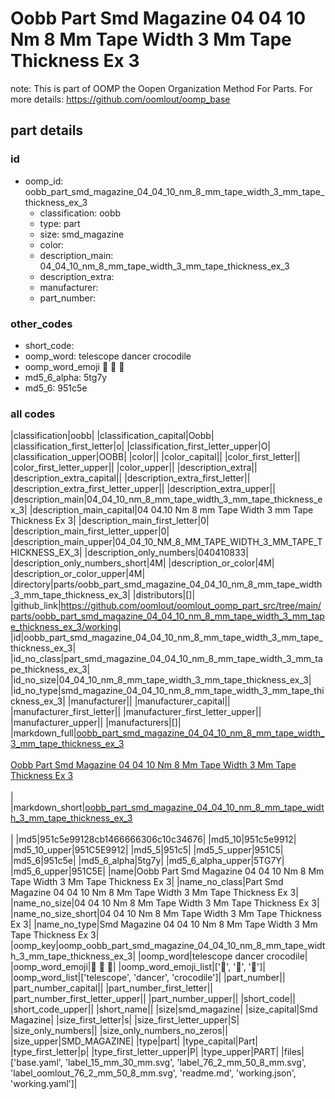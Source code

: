 # Oobb Part Smd Magazine 04 04 10 Nm 8 Mm Tape Width 3 Mm Tape Thickness Ex 3  

note: This is part of OOMP the Oopen Organization Method For Parts. For more details: https://github.com/oomlout/oomp_base

##  part details





### id
* oomp_id: oobb_part_smd_magazine_04_04_10_nm_8_mm_tape_width_3_mm_tape_thickness_ex_3
  * classification: oobb
  * type: part
  * size: smd_magazine
  * color: 
  * description_main: 04_04_10_nm_8_mm_tape_width_3_mm_tape_thickness_ex_3
  * description_extra: 
  * manufacturer: 
  * part_number: 

### other_codes
* short_code: 
* oomp_word: telescope dancer crocodile
* oomp_word_emoji :telescope: :dancer: :crocodile:
* md5_6_alpha: 5tg7y
* md5_6: 951c5e

### all codes 
|classification|oobb|
|classification_capital|Oobb|
|classification_first_letter|o|
|classification_first_letter_upper|O|
|classification_upper|OOBB|
|color||
|color_capital||
|color_first_letter||
|color_first_letter_upper||
|color_upper||
|description_extra||
|description_extra_capital||
|description_extra_first_letter||
|description_extra_first_letter_upper||
|description_extra_upper||
|description_main|04_04_10_nm_8_mm_tape_width_3_mm_tape_thickness_ex_3|
|description_main_capital|04 04.10 Nm 8 mm Tape Width 3 mm Tape Thickness Ex 3|
|description_main_first_letter|0|
|description_main_first_letter_upper|0|
|description_main_upper|04_04_10_NM_8_MM_TAPE_WIDTH_3_MM_TAPE_THICKNESS_EX_3|
|description_only_numbers|040410833|
|description_only_numbers_short|4M|
|description_or_color|4M|
|description_or_color_upper|4M|
|directory|parts/oobb_part_smd_magazine_04_04_10_nm_8_mm_tape_width_3_mm_tape_thickness_ex_3|
|distributors|[]|
|github_link|https://github.com/oomlout/oomlout_oomp_part_src/tree/main/parts/oobb_part_smd_magazine_04_04_10_nm_8_mm_tape_width_3_mm_tape_thickness_ex_3/working|
|id|oobb_part_smd_magazine_04_04_10_nm_8_mm_tape_width_3_mm_tape_thickness_ex_3|
|id_no_class|part_smd_magazine_04_04_10_nm_8_mm_tape_width_3_mm_tape_thickness_ex_3|
|id_no_size|04_04_10_nm_8_mm_tape_width_3_mm_tape_thickness_ex_3|
|id_no_type|smd_magazine_04_04_10_nm_8_mm_tape_width_3_mm_tape_thickness_ex_3|
|manufacturer||
|manufacturer_capital||
|manufacturer_first_letter||
|manufacturer_first_letter_upper||
|manufacturer_upper||
|manufacturers|[]|
|markdown_full|[oobb_part_smd_magazine_04_04_10_nm_8_mm_tape_width_3_mm_tape_thickness_ex_3](https://github.com/oomlout/oomlout_oomp_part_src/tree/main/parts/oobb_part_smd_magazine_04_04_10_nm_8_mm_tape_width_3_mm_tape_thickness_ex_3/working)<br>[](https://github.com/oomlout/oomlout_oomp_part_src/tree/main/parts/oobb_part_smd_magazine_04_04_10_nm_8_mm_tape_width_3_mm_tape_thickness_ex_3/working)<br>[Oobb Part Smd Magazine 04 04 10 Nm 8 Mm Tape Width 3 Mm Tape Thickness Ex 3](https://github.com/oomlout/oomlout_oomp_part_src/tree/main/parts/oobb_part_smd_magazine_04_04_10_nm_8_mm_tape_width_3_mm_tape_thickness_ex_3/working)<br><br>|
|markdown_short|[oobb_part_smd_magazine_04_04_10_nm_8_mm_tape_width_3_mm_tape_thickness_ex_3](https://github.com/oomlout/oomlout_oomp_part_src/tree/main/parts/oobb_part_smd_magazine_04_04_10_nm_8_mm_tape_width_3_mm_tape_thickness_ex_3/working)<br><br>|
|md5|951c5e99128cb1466666306c10c34676|
|md5_10|951c5e9912|
|md5_10_upper|951C5E9912|
|md5_5|951c5|
|md5_5_upper|951C5|
|md5_6|951c5e|
|md5_6_alpha|5tg7y|
|md5_6_alpha_upper|5TG7Y|
|md5_6_upper|951C5E|
|name|Oobb Part Smd Magazine 04 04 10 Nm 8 Mm Tape Width 3 Mm Tape Thickness Ex 3|
|name_no_class|Part Smd Magazine 04 04 10 Nm 8 Mm Tape Width 3 Mm Tape Thickness Ex 3|
|name_no_size|04 04 10 Nm 8 Mm Tape Width 3 Mm Tape Thickness Ex 3|
|name_no_size_short|04 04 10 Nm 8 Mm Tape Width 3 Mm Tape Thickness Ex 3|
|name_no_type|Smd Magazine 04 04 10 Nm 8 Mm Tape Width 3 Mm Tape Thickness Ex 3|
|oomp_key|oomp_oobb_part_smd_magazine_04_04_10_nm_8_mm_tape_width_3_mm_tape_thickness_ex_3|
|oomp_word|telescope dancer crocodile|
|oomp_word_emoji|:telescope: :dancer: :crocodile:|
|oomp_word_emoji_list|[':telescope:', ':dancer:', ':crocodile:']|
|oomp_word_list|['telescope', 'dancer', 'crocodile']|
|part_number||
|part_number_capital||
|part_number_first_letter||
|part_number_first_letter_upper||
|part_number_upper||
|short_code||
|short_code_upper||
|short_name||
|size|smd_magazine|
|size_capital|Smd Magazine|
|size_first_letter|s|
|size_first_letter_upper|S|
|size_only_numbers||
|size_only_numbers_no_zeros||
|size_upper|SMD_MAGAZINE|
|type|part|
|type_capital|Part|
|type_first_letter|p|
|type_first_letter_upper|P|
|type_upper|PART|
|files|['base.yaml', 'label_15_mm_30_mm.svg', 'label_76_2_mm_50_8_mm.svg', 'label_oomlout_76_2_mm_50_8_mm.svg', 'readme.md', 'working.json', 'working.yaml']|
